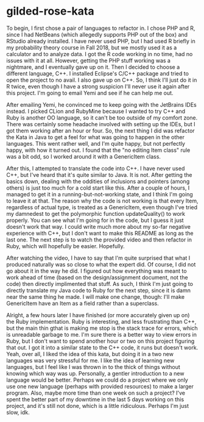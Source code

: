 # gilded-rose-kata

To begin, I first chose a pair of languages to refactor in.
I chose PHP and R, since I had NetBeans (which allegedly supports PHP out of the box) and RStudio already installed.
I have never used PHP, but I had used R briefly in my probability theory course in Fall 2018, but we mostly used it as a calculator and to analyze data.
I got the R code working in no time, had no issues with it at all. 
However, getting the PHP stuff working was a nightmare, and I eventually gave up on it.
Then I decided to choose a different language,  C++.
I installed Eclipse's C/C++ package and tried to open the project to no avail.
I also gave up on C++.
So, I think I'll just do it in R twice, even though I have a strong suspicion I'll never use it again after this project.
I'm going to email Yemi and see if he can help me out.

After emailing Yemi, he convinced me to keep going with the JetBrains IDEs instead.
I picked CLion and RubyMine because I wanted to try C++ and Ruby is another OO language, so it can't be too outside of my comfort zone.
There was certainly some headache involved with setting up the IDEs, but I got them working after an hour or four.
So, the next thing I did was refactor the Kata in Java to get a feel for what was going to happen in the other languages.
This went rather well, and I'm quite happy, but not perfectly happy, with how it turned out.
I found that the "no editing Item class" rule was a bit odd, so I worked around it with a GenericItem class.

After this, I attempted to translate the code into C++.
I have never used C++, but I've heard that it's quite similar to Java.
It is not.
After getting the basics down, dealing with the oddities of inclusions and pointers (among others) is just too much for a cold start like this.
After a couple of hours, I managed to get it in a running-but-not-working state, and I think I'm going to leave it at that.
The reason why the code is not working is that every Item, regardless of actual type, is treated as a GenericItem, even though I've tried my damnedest to get the polymorphic function updateQuality() to work properly.
You can see what I'm going for in the code, but I guess it just doesn't work that way.
I could write much more about my so-far negative experience with C++, but I don't want to make this README as long as the last one.
The next step is to watch the provided video and then refactor in Ruby, which will hopefully be easier.
Hopefully.

After watching the video, I have to say that I'm quite surprised that what I produced naturally was so close to what the expert did.
Of course, I did not go about it in the way he did.
I figured out how everything was meant to work ahead of time (based on the design/assignment document, not the code) then directly implimented that stuff.
As such, I think I'm just going to directly translate my Java code to Ruby for the next step, since it is damn near the same thing he made.
I will make one change, though: I'll make GenericItem have an Item as a field rather than a superclass.

Alright, a few hours later I have finished (or more accurately given up on) the Ruby implementation.
Ruby is interesting, and less frustrating than C++, but the main thin gthat is making me stop is the stack trace for errors, which is unreadable garbage to me.
I'm sure there is a better way to view errors in Ruby, but I don't want to spend another hour or two on this project figuring that out.
I got it into a similar state to the C++ code, it runs but doesn't work.
Yeah, over all, I liked the idea of this kata, but doing it in a two new languages was very stressful for me.
I like the idea of learning new languages, but I feel like I was thrown in to the thick of things without knowing which way was up.
Personally, a gentler introduction to a new language would be better.
Perhaps we could do a project where we only use one new language (perhaps with provided resources) to make a larger program.
Also, maybe more time than one week on such a project?
I've spent the better part of my downtime in the last 5 days working on this project, and it's still not done, which is a little ridiculous.
Perhaps I'm just slow, idk.
